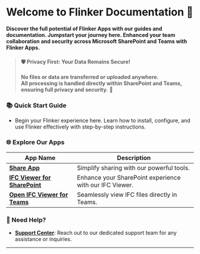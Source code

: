# Welcome to Flinker Documentation 🚀

**Discover the full potential of Flinker Apps with our guides and documentation. Jumpstart your journey here. Enhanced your team collaboration and security across Microsoft SharePoint and Teams with Flinker Apps.**

> #### 🛡️ **Privacy First: Your Data Remains Secure!**
>  
> **No files or data are transferred or uploaded anywhere.**  
> **All processing is handled directly within SharePoint and Teams, ensuring full privacy and security.** 🔐

### 📚 Quick Start Guide
- Begin your Flinker experience here. Learn how to install, configure, and use Flinker effectively with step-by-step instructions.

### 🌐 Explore Our Apps
| **App Name**                                                | **Description**                                       |
|-------------------------------------------------------------|-------------------------------------------------------|
| [**Share App**](https://appsource.microsoft.com/de-de/product/office/WA200007197)                      | Simplify sharing with our powerful tools.             |
| [**IFC Viewer for SharePoint**](https://appsource.microsoft.com/de-de/product/office/wa200006238)      | Enhance your SharePoint experience with our IFC Viewer.|
| [**Open IFC Viewer for Teams**](https://appsource.microsoft.com/de-de/product/office/WA200007412)      | Seamlessly view IFC files directly in Teams.          |

### 🤝 Need Help?
- **[Support Center](https://outlook.office365.com/book/SupportConsultingonlinemeeting@flinker.app/)**: Reach out to our dedicated support team for any assistance or inquiries.

---
